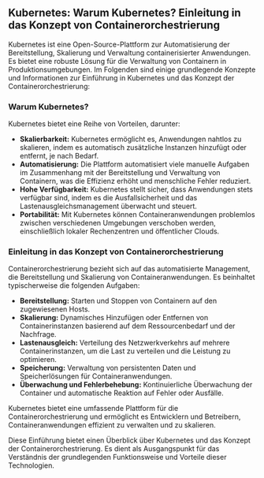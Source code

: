## Kubernetes: Warum Kubernetes? Einleitung in das Konzept von Containerorchestrierung

Kubernetes ist eine Open-Source-Plattform zur Automatisierung der Bereitstellung, Skalierung und Verwaltung containerisierter Anwendungen. Es bietet eine robuste Lösung für die Verwaltung von Containern in Produktionsumgebungen. Im Folgenden sind einige grundlegende Konzepte und Informationen zur Einführung in Kubernetes und das Konzept der Containerorchestrierung:

### Warum Kubernetes?

Kubernetes bietet eine Reihe von Vorteilen, darunter:

- **Skalierbarkeit:** Kubernetes ermöglicht es, Anwendungen nahtlos zu skalieren, indem es automatisch zusätzliche Instanzen hinzufügt oder entfernt, je nach Bedarf.
- **Automatisierung:** Die Plattform automatisiert viele manuelle Aufgaben im Zusammenhang mit der Bereitstellung und Verwaltung von Containern, was die Effizienz erhöht und menschliche Fehler reduziert.
- **Hohe Verfügbarkeit:** Kubernetes stellt sicher, dass Anwendungen stets verfügbar sind, indem es die Ausfallsicherheit und das Lastenausgleichsmanagement überwacht und steuert.
- **Portabilität:** Mit Kubernetes können Containeranwendungen problemlos zwischen verschiedenen Umgebungen verschoben werden, einschließlich lokaler Rechenzentren und öffentlicher Clouds.

### Einleitung in das Konzept von Containerorchestrierung

Containerorchestrierung bezieht sich auf das automatisierte Management, die Bereitstellung und Skalierung von Containeranwendungen. Es beinhaltet typischerweise die folgenden Aufgaben:

- **Bereitstellung:** Starten und Stoppen von Containern auf den zugewiesenen Hosts.
- **Skalierung:** Dynamisches Hinzufügen oder Entfernen von Containerinstanzen basierend auf dem Ressourcenbedarf und der Nachfrage.
- **Lastenausgleich:** Verteilung des Netzwerkverkehrs auf mehrere Containerinstanzen, um die Last zu verteilen und die Leistung zu optimieren.
- **Speicherung:** Verwaltung von persistenten Daten und Speicherlösungen für Containeranwendungen.
- **Überwachung und Fehlerbehebung:** Kontinuierliche Überwachung der Container und automatische Reaktion auf Fehler oder Ausfälle.

Kubernetes bietet eine umfassende Plattform für die Containerorchestrierung und ermöglicht es Entwicklern und Betreibern, Containeranwendungen effizient zu verwalten und zu skalieren.

Diese Einführung bietet einen Überblick über Kubernetes und das Konzept der Containerorchestrierung. Es dient als Ausgangspunkt für das Verständnis der grundlegenden Funktionsweise und Vorteile dieser Technologien.
